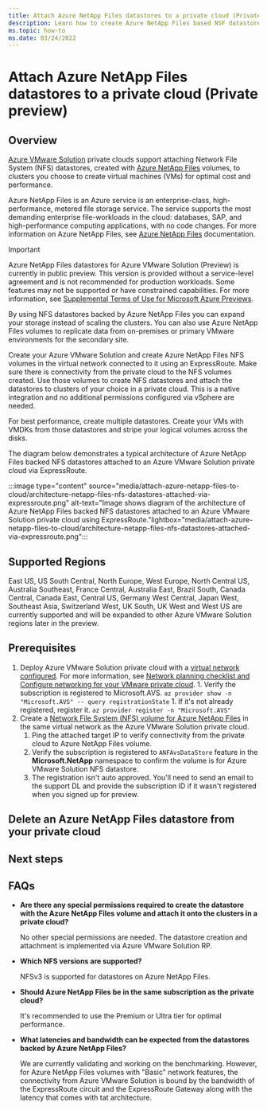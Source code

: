 ```yaml
---
title: Attach Azure NetApp Files datastores to a private cloud (Private preview)
description: Learn how to create Azure NetApp Files based NSF datastores for Azure VMware Solution private cloud.
ms.topic: how-to
ms.date: 03/24/2022
---
```


# Attach Azure NetApp Files datastores to a private cloud (Private preview)

## Overview

[Azure VMware Solution](/azure/azure-vmware/introduction) private clouds support attaching Network File System (NFS) datastores, created with [Azure NetApp Files](/azure/azure-netapp-files/azure-netapp-files-introduction?branch=main) volumes, to clusters you choose to create virtual machines (VMs) for optimal cost and performance. 

Azure NetApp Files is an Azure service is an enterprise-class, high-performance, metered file storage service. The service supports the most demanding enterprise file-workloads in the cloud: databases, SAP, and high-performance computing applications, with no code changes. For more information on Azure NetApp Files, see [Azure NetApp Files](/azure/azure-netapp-files) documentation.  

> [!IMPORTANT]
> Azure NetApp Files datastores for Azure VMware Solution (Preview) is currently in public preview. This version is provided without a service-level agreement and is not recommended for production workloads. Some features may not be supported or have constrained capabilities. For more information, see [Supplemental Terms of Use for Microsoft Azure Previews](https://azure.microsoft.com/support/legal/preview-supplemental-terms/).

By using NFS datastores backed by Azure NetApp Files you can expand your storage instead of scaling the clusters. You can also use Azure NetApp Files volumes to replicate data from on-premises or primary VMware environments for the secondary site. 

Create your Azure VMware Solution and create Azure NetApp Files NFS volumes in the virtual network connected to it using an ExpressRoute. Make sure there is connectivity from the private cloud to the NFS volumes created. Use those volumes to create NFS datastores and attach the datastores to clusters of your choice in a private cloud. This is a native integration and no additional permissions configured via vSphere are needed.

For best performance, create multiple datastores. Create your VMs with VMDKs from those datastores and stripe your logical volumes across the disks.

The diagram below demonstrates a typical architecture of Azure NetApp Files backed NFS datastores attached to an Azure VMware Solution private cloud via ExpressRoute.

:::image type="content" source="media/attach-azure-netapp-files-to-cloud/architecture-netapp-files-nfs-datastores-attached-via-expressroute.png" alt-text="Image shows diagram of the architecture of Azure NetApp Files backed NFS datastores attached to an Azure VMware Solution private cloud using ExpressRoute."lightbox="media/attach-azure-netapp-files-to-cloud/architecture-netapp-files-nfs-datastores-attached-via-expressroute.png":::

## Supported Regions

East US, US South Central, North Europe, West Europe, North Central US, Australia Southeast, France Central, Australia East, Brazil South, Canada Central, Canada East, Central US, Germany West Central, Japan West, Southeast Asia, Switzerland West, UK South, UK West and West US are currently supported and will be expanded to other Azure VMware Solution regions later in the preview. 

## Prerequisites

1.    Deploy Azure VMware Solution private cloud with a [virtual network configured](/azure/azure-vmware/deploy-azure-vmware-solution). For more information, see [Network planning checklist and Configure networking for your VMware private cloud](/azure/azure-vmware/tutorial-network-checklist).
    1. Verify the subscription is registered to Microsoft.AVS.
        `az provider show -n "Microsoft.AVS" -- query registrationState`
    1. If it's not already registered, register it.
        `az provider register -n "Microsoft.AVS"`
1. Create a [Network File System (NFS) volume for Azure NetApp Files](/azure/azure-netapp-files/azure-netapp-files-create-volumes) in the same virtual network as the Azure VMware Solution private cloud. 
    1. Ping the attached target IP to verify connectivity from the private cloud to Azure NetApp Files volume.
    1. Verify the subscription is registered to `ANFAvsDataStore` feature in the **Microsoft.NetApp** namespace to confirm the volume is for Azure VMware Solution NFS datastore.
    1. The registration isn't auto approved. You'll need to send an email to the support DL and provide the subscription ID if it wasn't registered when you signed up for preview.

## Delete an Azure NetApp Files datastore from your private cloud

## Next steps

## FAQs

- **Are there any special permissions required to create the datastore with the Azure NetApp Files volume and attach it onto the clusters in a private cloud?**
    
    No other special permissions are needed. The datastore creation and attachment is implemented via Azure VMware Solution RP.

- **Which NFS versions are supported?**
  
     NFSv3 is supported for datastores on Azure NetApp Files.

- **Should Azure NetApp Files be in the same subscription as the private cloud?** 

    It's recommended to use the Premium or Ultra tier for optimal performance.

- **What latencies and bandwidth can be expected from the datastores backed by Azure NetApp Files?** 

    We are currently validating and working on the benchmarking. However, for Azure NetApp Files volumes with "Basic" network features, the connectivity from Azure VMware Solution is bound by the bandwidth of the ExpressRoute circuit and the ExpressRoute Gateway along with the latency that comes with tat architecture.

